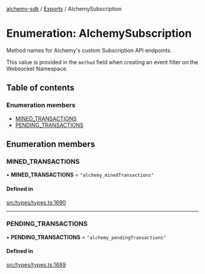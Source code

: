 [alchemy-sdk](../README.md) / [Exports](../modules.md) / AlchemySubscription

# Enumeration: AlchemySubscription

Method names for Alchemy's custom Subscription API endpoints.

This value is provided in the `method` field when creating an event filter on
the Websocket Namespace.

## Table of contents

### Enumeration members

- [MINED\_TRANSACTIONS](AlchemySubscription.md#mined_transactions)
- [PENDING\_TRANSACTIONS](AlchemySubscription.md#pending_transactions)

## Enumeration members

### MINED\_TRANSACTIONS

• **MINED\_TRANSACTIONS** = `"alchemy_minedTransactions"`

#### Defined in

[src/types/types.ts:1690](https://github.com/alchemyplatform/alchemy-sdk-js/blob/a162d40/src/types/types.ts#L1690)

___

### PENDING\_TRANSACTIONS

• **PENDING\_TRANSACTIONS** = `"alchemy_pendingTransactions"`

#### Defined in

[src/types/types.ts:1689](https://github.com/alchemyplatform/alchemy-sdk-js/blob/a162d40/src/types/types.ts#L1689)
